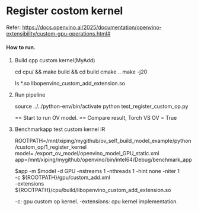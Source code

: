 # Register costom kernel

Refer: https://docs.openvino.ai/2025/documentation/openvino-extensibility/custom-gpu-operations.html#

####  How to run.

1. Build cpp custom kernel(MyAdd)

    cd cpu/ && make build && cd build
    cmake ..
    make -j20
    
    ls *.so
    libopenvino_custom_add_extension.so

2. Run pipeline

    source ../../python-env/bin/activate
    python test_register_custom_op.py
    
    <!-- log -->
    == Start to run OV model.
    == Compare result, Torch VS OV = True

3. Benchmarkapp test custom kernel IR

    ROOTPATH=/mnt/xiping/mygithub/ov_self_build_model_example/python/custom_op/1_register_kernel
    model=./export_ov_model/openvino_model_GPU_static.xml
    app=/mnt/xiping/mygithub/openvino/bin/intel64/Debug/benchmark_app

    $app -m $model -d GPU -nstreams 1 -nthreads 1 -hint none -niter 1 \
        -c ${ROOTPATH}/gpu/custom_add.xml \
        -extensions ${ROOTPATH}/cpu/build/libopenvino_custom_add_extension.so
    
    -c: gpu custom op kernel.
    -extensions: cpu kernel implementation.